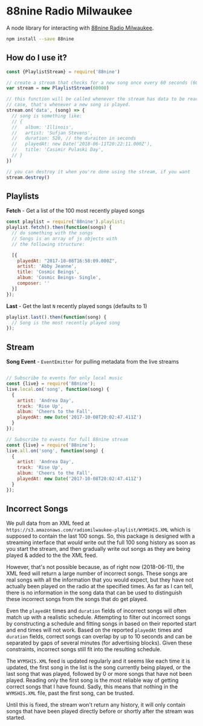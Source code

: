 # 88nine Radio Milwaukee

A node library for interacting with [88nine Radio Milwaukee](http://radiomilwaukee.org).

```bash
npm install --save 88nine
```

## How do I use it?

```js
const {PlaylistStream} = require('88nine')

// create a stream that checks for a new song once every 60 seconds (60,000ms)
var stream = new PlaylistStream(60000)

// this function will be called whenever the stream has data to be read. In this
// case, that's whenever a new song is played.
stream.on('data', (song) => {
  // song is something like:
  // {
  //   album: 'Illinois',
  //   artist: 'Sufjan Stevens',
  //   duration: 520, // the duraiton in seconds
  //   playedAt: new Date('2018-06-11T20:22:11.000Z'),
  //   title: 'Casimir Pulaski Day',
  // }
})

// you can destroy it when you're done using the stream, if you want
stream.destroy()
```

## Playlists

**Fetch** - Get a list of the 100 most recently played songs

```javascript
const playlist = require('88nine').playlist;
playlist.fetch().then(function(songs) {
  // do something with the songs
  // Songs is an array of js objects with
  // the following structure:

  [{
    playedAt: "2017-10-08T16:58:09.000Z",
    artist: 'Abby Jeanne',
    title: 'Cosmic Beings',
    album: 'Cosmic Beings- Single',
    composer: ''
  }]
});
```

**Last** - Get the last `N` recently played songs (defaults to 1)

```javascript
playlist.last().then(function(song) {
  // Song is the most recently played song
});
```

## Stream

**Song Event** - `EventEmitter` for pulling metadata from the live streams

```javascript

// Subscribe to events for only local music
const {live} = require('88nine');
live.local.on('song', function(song) {
  {
    artist: 'Andrea Day',
    track: 'Rise Up',
    album: 'Cheers to the Fall',
    playedAt: new Date('2017-10-08T20:02:47.411Z')
  }
});

// Subscribe to events for full 88nine stream
const {live} = require('88nine');
live.all.on('song', function(song) {
  {
    artist: 'Andrea Day',
    track: 'Rise Up',
    album: 'Cheers to the Fall',
    playedAt: new Date('2017-10-08T20:02:47.411Z')
  }
});
```

## Incorrect Songs

We pull data from an XML feed at `https://s3.amazonaws.com/radiomilwaukee-playlist/WYMSHIS.XML` which is supposed to contain the last 100 songs. So, this package is designed with a streaming interface that _would_ write out the full 100 song history as soon as you start the stream, and then gradually write out songs as they are being played & added to the the XML feed.

However, that's not possible because, as of right now (2018-06-11), the XML feed will return a large number of incorrect songs. These songs are real songs with all the information that you would expect, but they have not actually been played on the radio at the specified times. As far as I can tell, there is no information in the song data that can be used to distinguish these incorrect songs from the songs that do get played.

Even the `playedAt` times and `duration` fields of incorrect songs will often match up with a realistic schedule. Attempting to filter out incorrect songs by constructing a schedule and fitting songs in based on their reported start and end times will not work. Based on the reported `playedAt` times and `duration` fields, correct songs can overlap by up to 10 seconds and can be separated by gaps of several minutes (for advertising blocks). Given these constraints, incorrect songs still fit into the resulting schedule.

The `WYMSHIS.XML` feed is updated regularly and it seems like each time it is updated, the first song in the list is the song currently being played, or the last song that was played, followed by 0 or more songs that have not been played. Reading only the first song is the most reliable way of getting correct songs that I have found. Sadly, this means that nothing in the `WYMSHIS.XML` file, past the first song, can be trusted.

Until this is fixed, the stream won't return any history, it will only contain songs that have been played directly before or shortly after the stream was started.
